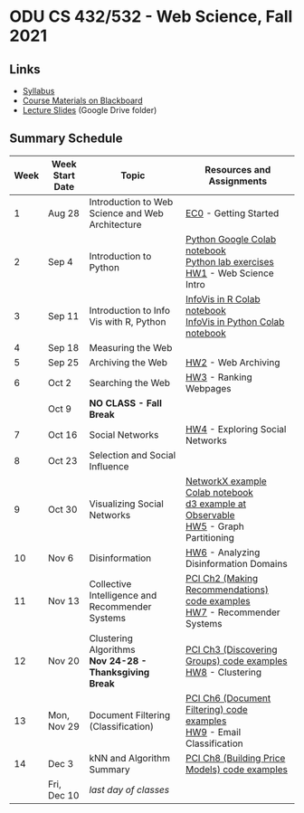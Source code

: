 # ODU CS 432/532 - Web Science, Fall 2021

## Links

* [Syllabus](syllabus.md)
* [Course Materials on Blackboard](https://www.blackboard.odu.edu/ultra/courses/_385456_1/cl/outline)
* [Lecture Slides](https://drive.google.com/drive/u/1/folders/15aiAezMGhnHdVwOO6qDqVyDn1JxHPd5o) (Google  Drive folder)

## Summary Schedule

|Week |Week Start Date|Topic|Resources and Assignments|
|---|---|---|---|
|1|Aug 28|Introduction to Web Science and Web Architecture|[EC0](getting-started/README.md) - Getting Started
|2|Sep 4|Introduction to Python|[Python Google Colab notebook](432_F21_Mod02_Python.ipynb)<br/>[Python lab exercises](432_F21_Mod02_lab.ipynb)<br/>[HW1](HW1.md) - Web Science Intro
|3|Sep 11|Introduction to Info Vis with R, Python|[InfoVis in R Colab notebook](432_F21_Mod03_InfoVis_R.ipynb)<br/>[InfoVis in Python Colab notebook](432_F21_Mod03_InfoVis_Python.ipynb)
|4|Sep 18|Measuring the Web
|5|Sep 25|Archiving the Web|[HW2](HW2.md) - Web Archiving|
|6|Oct 2|Searching the Web|[HW3](HW3.md) - Ranking Webpages|
| | Oct 9|**NO CLASS - Fall Break**
|7|Oct 16|Social Networks|[HW4](HW4.md) - Exploring Social Networks|
|8|Oct 23|Selection and Social Influence
|9|Oct 30|Visualizing Social Networks|[NetworkX example Colab notebook](432_F21_NetworkX_example.ipynb)<br/>[d3 example at Observable](https://observablehq.com/@weiglemc/force-directed-layout-example-cs-432-532-spring-2020)<br/>[HW5](HW5.md) - Graph Partitioning|
|10|Nov 6|Disinformation|[HW6](HW6.md) - Analyzing Disinformation Domains|
|11|Nov 13|Collective Intelligence and Recommender Systems|[PCI Ch2 (Making Recommendations) code examples](432_F21_PCI_Ch02.ipynb)<br/>[HW7](HW7.md) - Recommender Systems|
|12|Nov 20|Clustering Algorithms<br/>**Nov 24-28 - Thanksgiving Break**|[PCI Ch3 (Discovering Groups) code examples](432_F21_PCI_Ch03.ipynb)<br/>[HW8](HW8.md) - Clustering|
|13|Mon, Nov 29|Document Filtering (Classification)|[PCI Ch6 (Document Filtering) code examples](432_F21_PCI_Ch06.ipynb)<br/>[HW9](HW9.md) - Email Classification|
|14|Dec 3|kNN and Algorithm Summary|[PCI Ch8 (Building Price Models) code examples](432_F21_PCI_Ch08.ipynb)|
|| Fri, Dec 10|*last day of classes*
